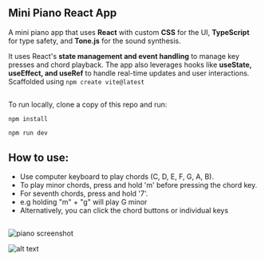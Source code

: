 ## Mini Piano React App


A mini piano app that uses **React** with custom **CSS** for the UI, **TypeScript** for type safety, and **Tone.js** for the sound synthesis. 

It uses React's **state management and event handling** to manage key presses and chord playback. The app also leverages hooks like **useState, useEffect, and useRef** to handle real-time updates and user interactions. Scaffolded using ```npm create vite@latest```

##

To run locally, clone a copy of this repo and run:

```npm install```

```npm run dev```


## How to use:
- Use computer keyboard to play chords (C, D, E, F, G, A, B).
- To play minor chords, press and hold 'm' before pressing the chord key.
- For seventh chords, press and hold '7'. 
- e.g holding "m" + "g" will play G minor
- Alternatively, you can click the chord buttons or individual keys


##



![piano screenshot](image.png)

![alt text](image-4.png)







